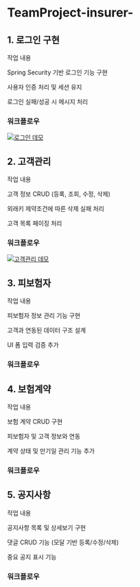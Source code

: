 # TeamProject-insurer-

## 1. 로그인 구현
  작업 내용

  Spring Security 기반 로그인 기능 구현

  사용자 인증 처리 및 세션 유지

  로그인 실패/성공 시 메시지 처리
### 워크플로우
[![로그인 데모](https://github.com/user-attachments/assets/75a0a361-2d06-401e-959b-82a76349e330)](https://github.com/user-attachments/assets/f956661f-fe26-4ab8-b874-4a85ea76ee44)

## 2. 고객관리
  작업 내용
  
  고객 정보 CRUD (등록, 조회, 수정, 삭제)
  
  외래키 제약조건에 따른 삭제 실패 처리
  
  고객 목록 페이징 처리
### 워크플로우
[![고객관리 데모](https://github.com/user-attachments/assets/67874a0b-77aa-4142-bf36-30080007b5ff)](https://github.com/user-attachments/assets/7a96faa4-9fb3-4b26-9a34-ee570e021113)


## 3. 피보험자
  작업 내용
  
  피보험자 정보 관리 기능 구현
  
  고객과 연동된 데이터 구조 설계
  
  UI 폼 입력 검증 추가
### 워크플로우



## 4. 보험계약
  작업 내용
  
  보험 계약 CRUD 구현
  
  피보험자 및 고객 정보와 연동
  
  계약 상태 및 만기일 관리 기능 추가
### 워크플로우


## 5. 공지사항
  작업 내용
  
  공지사항 목록 및 상세보기 구현
  
  댓글 CRUD 기능 (모달 기반 등록/수정/삭제)
  
  중요 공지 표시 기능
### 워크플로우






